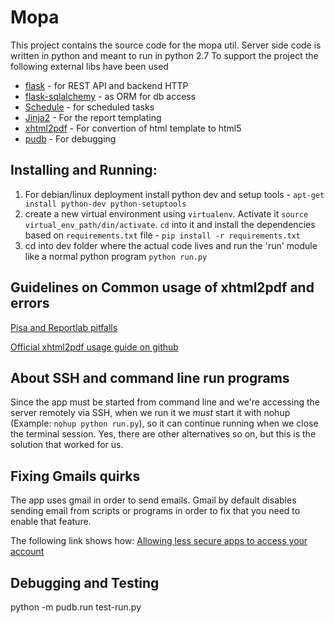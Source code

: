 # Mopa

This project contains the source code for the mopa util. Server side code is written in python and meant to run in python 2.7
To support the project the following external libs have been used
- [flask](http://flask.pocoo.org/) - for REST API and backend HTTP
- [flask-sqlalchemy](https://pythonhosted.org/Flask-SQLAlchemy/) - as ORM for db access
- [Schedule](https://github.com/mrhwick/schedule) - for scheduled tasks
- [Jinja2](http://jinja.pocoo.org/) - For the report templating
- [xhtml2pdf](http://www.xhtml2pdf.com/) - For convertion of html template to html5
- [pudb](https://pypi.python.org/pypi/pudb/) - For debugging

## Installing and Running:
1. For debian/linux deployment install python dev and setup tools - `apt-get install python-dev python-setuptools`
2. create a new virtual environment using `virtualenv`. 
	Activate it `source virtual_env_path/din/activate`. 
	`cd` into it and install the dependencies based on `requirements.txt` file - `pip install -r requirements.txt`
3. cd into dev folder where the actual code lives and run the 'run' module like a normal python program `python run.py`

## Guidelines on Common usage of xhtml2pdf and errors
[Pisa and Reportlab pitfalls](http://www.arnebrodowski.de/blog/501-Pisa-and-Reportlab-pitfalls.html)

[Official xhtml2pdf usage guide on github](https://github.com/chrisglass/xhtml2pdf/blob/master/doc/usage.rst)

## About SSH and command line run programs
Since the app must be started from command line and we're accessing the server remotely via SSH, when we run it we *must* start it with nohup (Example: `nohup python run.py`), so it can continue running when we close the terminal session.
Yes, there are other alternatives so on, but this is the solution that worked for us.

## Fixing Gmails quirks
The app uses gmail in order to send emails. Gmail by default disables sending email from scripts or programs in order to fix that you need to enable that feature.

The following link shows how: [Allowing less secure apps to access your account](https://support.google.com/accounts/answer/6010255?hl=en)

## Debugging and Testing
python -m pudb.run test-run.py